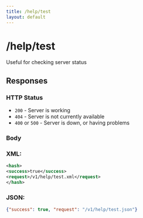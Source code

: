 ```yaml
---
title: /help/test
layout: default
---
```

# /help/test

Useful for checking server status

## Responses

### HTTP Status
- ```200``` - Server is working
- ```404``` - Server is not currently available 
- ```400``` or  ```500``` - Server is down, or having problems

### Body

### XML:
```xml
<hash>
<success>true</success>
<request>/v1/help/test.xml</request>
</hash>
```

### JSON:
```json
{"success": true, "request": "/v1/help/test.json"}
```